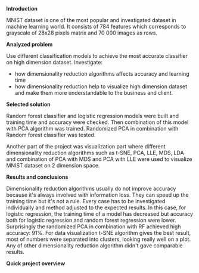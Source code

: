 **Introduction**

MNIST dataset is one of the most popular and investigated dataset in machine learning world. It consists of 784 features
which corresponds to grayscale of 28x28 pixels matrix and 70 000 images as rows.


**Analyzed problem**

Use different classification models to achieve the most accurate classifier on high dimension dataset. 
Investigate:
- how dimensionality reduction algorithms affects accuracy and learning time
- how dimensionality reduction help to visualize high dimension dataset and make them more understandable
 to the business and client.


**Selected solution**

Random forest classifier and logistic regression models were built and training time and accuracy were checked.
Then combination of this model with PCA algorithm was trained.
Randomized PCA in combination with Random forest classifier was tested.

Another part of the project was visualization part where different dimensionality reduction algorithms such as t-SNE, 
PCA, LLE, MDS, LDA and combination of PCA with MDS and PCA with LLE were used to visualize
MNIST dataset on 2 dimension space.


**Results and conclusions**

Dimensionality reduction algorithms usually do not improve accuracy because it's always involved with information loss.
They can speed up the training time but it's not a rule. Every case has to be investigated individually and method
adjusted to the expected results.
In this case, for logistic regression, the training time  of a model has decreased but accuracy both for logistic
regression and random forest regression were lower.
Surprisingly the randomized PCA in combination with RF achieved high accuracy: 91%.
For data visualization t-SNE  algorithm gives the best result, most of numbers were separated into clusters, looking
really well on a plot.
Any of other dimensionality reduction algorithm didn't gave comparable results.


**Quick project overview**





